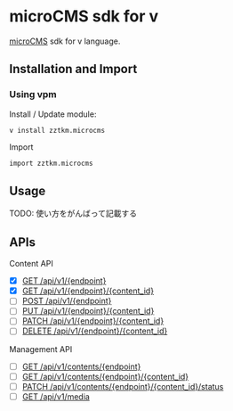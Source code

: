 # microCMS sdk for v

[microCMS](https://microcms.io/) sdk for v language.

## Installation and Import

### Using vpm

Install / Update module:

```shell
v install zztkm.microcms
```

Import

```v
import zztkm.microcms
```

## Usage

TODO: 使い方をがんばって記載する

## APIs

Content API
- [x] [GET /api/v1/{endpoint}](https://document.microcms.io/content-api/get-list-contents)
- [x] [GET /api/v1/{endpoint}/{content_id}](https://document.microcms.io/content-api/get-content)
- [ ] [POST /api/v1/{endpoint}](https://document.microcms.io/content-api/post-content)
- [ ] [PUT /api/v1/{endpoint}/{content_id}](https://document.microcms.io/content-api/put-content)
- [ ] [PATCH /api/v1/{endpoint}/{content_id}](https://document.microcms.io/content-api/patch-content)
- [ ] [DELETE /api/v1/{endpoint}/{content_id}](https://document.microcms.io/content-api/delete-content)

Management API
- [ ] [GET /api/v1/contents/{endpoint}](https://document.microcms.io/management-api/get-list-contents-management)
- [ ] [GET /api/v1/contents/{endpoint}/{content_id}](https://document.microcms.io/management-api/get-content)
- [ ] [PATCH /api/v1/contents/{endpoint}/{content_id}/status](https://document.microcms.io/management-api/patch-contents-status)
- [ ] [GET /api/v1/media](https://document.microcms.io/management-api/get-media)
